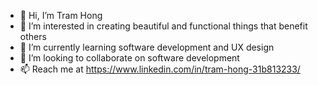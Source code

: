 - 👋 Hi, I’m Tram Hong
- 👀 I’m interested in creating beautiful and functional things that benefit others
- 🌱 I’m currently learning software development and UX design
- 💞️ I’m looking to collaborate on software development
- 📫 Reach me at https://www.linkedin.com/in/tram-hong-31b813233/

<!---
tramnhong/tramnhong is a ✨ special ✨ repository because its `README.md` (this file) appears on your GitHub profile.
You can click the Preview link to take a look at your changes.
--->
